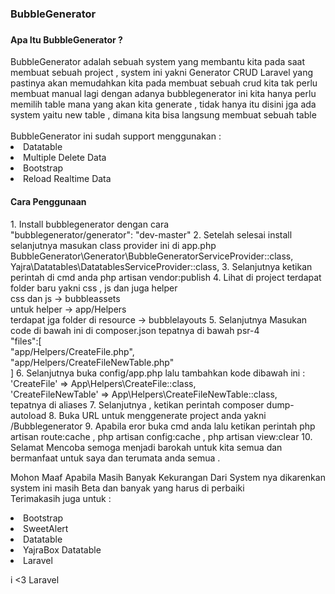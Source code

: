 <h3>BubbleGenerator<h3>
<h4>Apa Itu BubbleGenerator ?</h4>
BubbleGenerator adalah sebuah system yang membantu kita pada saat membuat sebuah project , system ini yakni Generator CRUD Laravel yang pastinya akan memudahkan kita pada membuat sebuah crud
kita tak perlu membuat manual lagi dengan adanya bubblegenerator ini kita hanya perlu memilih table mana yang akan kita generate , tidak hanya itu
disini jga ada system yaitu new table , dimana kita bisa langsung membuat sebuah table <br><br>
BubbleGenerator ini sudah support menggunakan :
<li>Datatable</li>
<li>Multiple Delete Data</li>
<li>Bootstrap</li>
<li>Reload Realtime Data</li>
<h4>Cara Penggunaan</h4>
1.	Install bubblegenerator dengan cara <br>
        "bubblegenerator/generator": "dev-master"
2.	Setelah selesai install selanjutnya masukan class provider ini di app.php
BubbleGenerator\Generator\BubbleGeneratorServiceProvider::class,
Yajra\Datatables\DatatablesServiceProvider::class,
3.	Selanjutnya ketikan perintah di cmd anda
php artisan vendor:publish
4.	Lihat di project terdapat folder baru yakni css , js dan juga helper<br>
css dan js -> bubbleassets<br>
untuk helper -> app/Helpers<br>
terdapat jga folder di resource
-> bubblelayouts
5.	Selanjutnya Masukan code di bawah ini di composer.json tepatnya di bawah psr-4<br>
"files":[<br>
            "app/Helpers/CreateFile.php",<br>
            "app/Helpers/CreateFileNewTable.php"<br>
      ]
6.	Selanjutnya buka config/app.php lalu tambahkan kode dibawah ini :<br>
'CreateFile' => App\Helpers\CreateFile::class,<br>
 'CreateFileNewTable' => App\Helpers\CreateFileNewTable::class,<br>
tepatnya di aliases
7.	Selanjutnya , ketikan perintah composer dump-autoload
8.	Buka URL untuk menggenerate project anda  yakni
/Bubblegenerator
9.	Apabila eror buka cmd anda lalu ketikan perintah php artisan route:cache , php artisan config:cache , php artisan view:clear
10.	Selamat Mencoba semoga menjadi barokah untuk kita semua dan bermanfaat untuk saya dan terumata anda semua .


Mohon Maaf Apabila Masih Banyak Kekurangan Dari System nya dikarenkan system ini masih Beta dan banyak yang harus di perbaiki<br>
Terimakasih juga untuk :
<li>Bootstrap</li>
<li>SweetAlert</li>
<li>Datatable</li>
<li>YajraBox Datatable</li>
<li>Laravel</li>


i <3 Laravel
